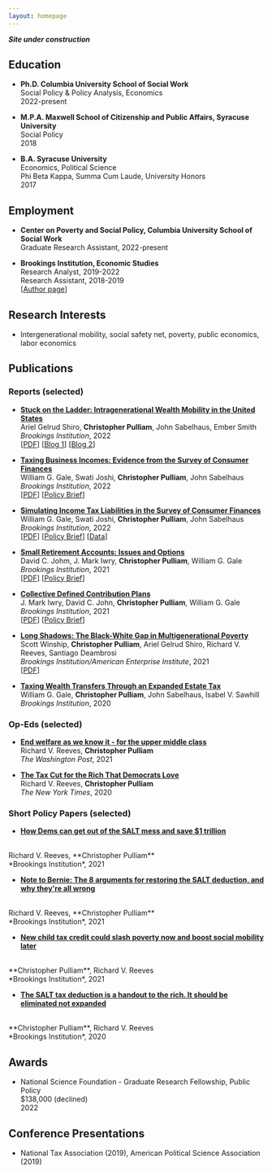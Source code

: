 ```yaml
---
layout: homepage
---
```

***Site under construction***

## Education

- **Ph.D. Columbia University School of Social Work**
  <br>
  Social Policy & Policy Analysis, Economics
  <br>
  2022-present
  
- **M.P.A. Maxwell School of Citizenship and Public Affairs, Syracuse University**
  <br>
  Social Policy
  <br>
  2018
  
- **B.A. Syracuse University**
  <br>
  Economics, Political Science
  <br>
  Phi Beta Kappa, Summa Cum Laude, University Honors
  <br>
  2017

## Employment
- **Center on Poverty and Social Policy, Columbia University School of Social Work**
  <br>
  Graduate Research Assistant, 2022-present

- **Brookings Institution, Economic Studies**
  <br>
  Research Analyst, 2019-2022
  <br> 
  Research Assistant, 2018-2019
  <br>
  [[Author page](https://www.brookings.edu/author/christopher-pulliam/)]

## Research Interests
- Intergenerational mobility, social safety net, poverty, public economics, labor economics

## Publications

### Reports (selected)

- **[Stuck on the Ladder: Intragenerational Wealth Mobility in the United States](https://www.brookings.edu/research/stuck-on-the-ladder-intragenerational-wealth-mobility-in-the-united-states/)**
  <br>
  Ariel Gelrud Shiro, **Christopher Pulliam**, John Sabelhaus, Ember Smith
  <br>
  *Brookings Institution*, 2022
  <br>
  [[PDF](https://www.brookings.edu/wp-content/uploads/2022/06/2022_FMCI_IntragenerationalWealthMobility_FINAL.pdf)] [[Blog 1](https://www.brookings.edu/blog/up-front/2022/06/29/the-black-white-gap-in-wealth-mobility-and-what-to-do-about-it/)] [[Blog 2](https://www.brookings.edu/blog/up-front/2022/06/29/stuck-on-the-ladder-wealth-mobility-is-low-and-decreases-with-age/)] 

- **[Taxing Business Incomes: Evidence from the Survey of Consumer Finances](https://www.brookings.edu/research/taxing-business-incomes-evidence-from-the-survey-of-consumer-finances/)**
  <br>
  William G. Gale, Swati Joshi, **Christopher Pulliam**, John Sabelhaus
  <br>
  *Brookings Institution*, 2022
  <br>
  [[PDF](https://www.brookings.edu/wp-content/uploads/2022/01/20220223_TPC_TaxingBusinessIncome_Report_Final.pdf)] [[Policy Brief](https://www.brookings.edu/wp-content/uploads/2022/01/20220223_TPC_TaxingBusinessIncome_PolicyBrief_Final.pdf)]

- **[Simulating Income Tax Liabilities in the Survey of Consumer Finances](https://www.brookings.edu/research/simulating-income-tax-liabilities-in-the-survey-of-consumer-finances/)**
  <br>
  William G. Gale, Swati Joshi, **Christopher Pulliam**, John Sabelhaus
  <br>
  *Brookings Institution*, 2022
  <br>
  [[PDF](https://www.brookings.edu/wp-content/uploads/2022/01/20220216_TPC_SimulatingLiability_Report_Final.pdf)] [[Policy Brief](https://www.brookings.edu/wp-content/uploads/2022/01/20220216_TPC_SimulatingLiability_PolicyBrief_Final.pdf)] [[Data](https://www.brookings.edu/wp-content/uploads/2022/01/scf.taxsim.zip)]
  
- **[Small Retirement Accounts: Issues and Options](https://www.brookings.edu/research/small-retirement-accounts-issues-and-options/)**
  <br>
  David C. Johm, J. Mark Iwry, **Christopher Pulliam**, William G. Gale
  <br>
  *Brookings Institution*, 2021
  <br>
  [[PDF](https://www.brookings.edu/wp-content/uploads/2021/09/20211123_SmallAccountFinal.pdf)] [[Policy Brief](https://www.brookings.edu/wp-content/uploads/2021/09/20211123_SmallAccountPolicyBrief.pdf)]
  
- **[Collective Defined Contribution Plans](https://www.brookings.edu/research/collective-defined-contribution-plans/)**
  <br>
  J. Mark Iwry, David C. John, **Christopher Pulliam**, William G. Gale
  <br>
  *Brookings Institution*, 2021
  <br>
  [[PDF](https://www.brookings.edu/wp-content/uploads/2021/09/20211203_RSP_CDC-final-paper-layout.pdf)] [[Policy Brief](https://www.brookings.edu/wp-content/uploads/2021/09/20211203_RSP_CDC-PB-final-layout.pdf)]
  
- **[Long Shadows: The Black-White Gap in Multigenerational Poverty](https://www.brookings.edu/research/long-shadows-the-black-white-gap-in-multigenerational-poverty/)**
  <br>
  Scott Winship, **Christopher Pulliam**, Ariel Gelrud Shiro, Richard V. Reeves, Santiago Deambrosi
  <br>
  *Brookings Institution/American Enterprise Institute*, 2021
  <br>
  [[PDF](https://www.brookings.edu/wp-content/uploads/2021/06/Long-Shadows_Final.pdf)]
  
- **[Taxing Wealth Transfers Through an Expanded Estate Tax](https://www.brookings.edu/research/taxing-wealth-transfers-through-an-expanded-estate-tax/)**
  <br>
  William G. Gale, **Christopher Pulliam**, John Sabelhaus, Isabel V. Sawhill
  <br>
  *Brookings Institution*, 2020

### Op-Eds (selected)

- **[End welfare as we know it - for the upper middle class](https://www.washingtonpost.com/opinions/2021/04/22/end-welfare-we-know-it-upper-middle-class/)**
  <br>
  Richard V. Reeves, **Christopher Pulliam**
  <br>
  *The Washington Post*, 2021
  
- **[The Tax Cut for the Rich That Democrats Love](https://www.nytimes.com/2020/09/07/opinion/salt-tax-deduction-cut.html)**
  <br>
  Richard V. Reeves, **Christopher Pulliam**
  <br>
  *The New York Times*, 2020
  
### Short Policy Papers (selected)

- **[How Dems can get out of the SALT mess and save $1 trillion](https://www.brookings.edu/blog/up-front/2021/10/02/how-dems-can-get-out-of-the-salt-mess-and-save-1-trillion-dollars/)**
<br>
Richard V. Reeves, **Christopher Pulliam**
<br>
*Brookings Institution*, 2021

- **[Note to Bernie: The 8 arguments for restoring the SALT deduction, and why they're all wrong](https://www.brookings.edu/blog/up-front/2021/06/24/note-to-bernie-the-8-arguments-for-restoring-the-salt-deduction-and-why-theyre-all-wrong/)**
<br>
Richard V. Reeves, **Christopher Pulliam**
<br>
*Brookings Institution*, 2021

- **[New child tax credit could slash poverty now and boost social mobility later](https://www.brookings.edu/blog/up-front/2021/03/11/new-child-tax-credit-could-slash-poverty-now-and-boost-social-mobility-later/)**
<br>
**Christopher Pulliam**, Richard V. Reeves
<br>
*Brookings Institution*, 2021

- **[The SALT tax deduction is a handout to the rich. It should be eliminated not expanded](https://www.brookings.edu/blog/up-front/2020/09/04/the-salt-tax-deduction-is-a-handout-to-the-rich-it-should-be-eliminated-not-expanded/)**
<br>
**Christopher Pulliam**, Richard V. Reeves
<br>
*Brookings Institution*, 2020

## Awards
- National Science Foundation - Graduate Research Fellowship, Public Policy 
  <br>
  $138,000 (declined)
  <br>
  2022
  
## Conference Presentations
- National Tax Association (2019), American Political Science Association (2019)
